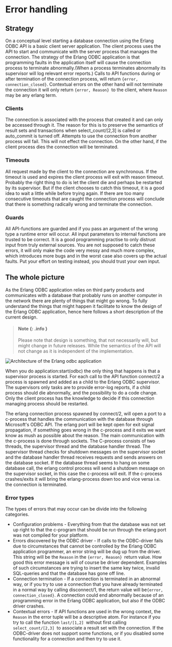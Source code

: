 <!--
%CopyrightBegin%

Copyright Ericsson AB 2023-2024. All Rights Reserved.

Licensed under the Apache License, Version 2.0 (the "License");
you may not use this file except in compliance with the License.
You may obtain a copy of the License at

    http://www.apache.org/licenses/LICENSE-2.0

Unless required by applicable law or agreed to in writing, software
distributed under the License is distributed on an "AS IS" BASIS,
WITHOUT WARRANTIES OR CONDITIONS OF ANY KIND, either express or implied.
See the License for the specific language governing permissions and
limitations under the License.

%CopyrightEnd%
-->
# Error handling

## Strategy

On a conceptual level starting a database connection using the Erlang ODBC API
is a basic client server application. The client process uses the API to start
and communicate with the server process that manages the connection. The
strategy of the Erlang ODBC application is that programming faults in the
application itself will cause the connection process to terminate
abnormally.(When a process terminates abnormally its supervisor will log
relevant error reports.) Calls to API functions during or after termination of
the connection process, will return `{error, connection_closed}`. Contextual
errors on the other hand will not terminate the connection it will only return
`{error, Reason} `to the client, where `Reason` may be any erlang term.

### Clients

The connection is associated with the process that created it and can only be
accessed through it. The reason for this is to preserve the semantics of result
sets and transactions when select_count/\[2,3] is called or auto_commit is
turned off. Attempts to use the connection from another process will fail. This
will not effect the connection. On the other hand, if the client process dies
the connection will be terminated.

### Timeouts

All request made by the client to the connection are synchronous. If the timeout
is used and expires the client process will exit with reason timeout. Probably
the right thing to do is let the client die and perhaps be restarted by its
supervisor. But if the client chooses to catch this timeout, it is a good idea
to wait a little while before trying again. If there are too many consecutive
timeouts that are caught the connection process will conclude that there is
something radically wrong and terminate the connection.

### Guards

All API-functions are guarded and if you pass an argument of the wrong type a
runtime error will occur. All input parameters to internal functions are trusted
to be correct. It is a good programming practise to only distrust input from
truly external sources. You are not supposed to catch these errors, it will only
make the code very messy and much more complex, which introduces more bugs and
in the worst case also covers up the actual faults. Put your effort on testing
instead, you should trust your own input.

## The whole picture

As the Erlang ODBC application relies on third party products and communicates
with a database that probably runs on another computer in the network there are
plenty of things that might go wrong. To fully understand the things that might
happen it facilitate to know the design of the Erlang ODBC application, hence
here follows a short description of the current design.

> #### Note {: .info }
>
> Please note that design is something, that not necessarily will, but might
> change in future releases. While the semantics of the API will not change as
> it is independent of the implementation.

![Architecture of the Erlang odbc application](assets/odbc_app_arc.gif "Architecture of the Erlang odbc application")

When you do application:start(odbc) the only thing that happens is that a
supervisor process is started. For each call to the API function connect/2 a
process is spawned and added as a child to the Erlang ODBC supervisor. The
supervisors only tasks are to provide error-log reports, if a child process
should die abnormally, and the possibility to do a code change. Only the client
process has the knowledge to decide if this connection managing process should
be restarted.

The erlang connection process spawned by connect/2, will open a port to a
c-process that handles the communication with the database through Microsoft's
ODBC API. The erlang port will be kept open for exit signal propagation, if
something goes wrong in the c-process and it exits we want know as mush as
possible about the reason. The main communication with the c-process is done
through sockets. The C-process consists of two threads, the supervisor thread
and the database handler thread. The supervisor thread checks for shutdown
messages on the supervisor socket and the database handler thread receives
requests and sends answers on the database socket. If the database thread seems
to hang on some database call, the erlang control process will send a shutdown
message on the supervisor socket, in this case the c-process will exit. If the
c-process crashes/exits it will bring the erlang-process down too and vice versa
i.e. the connection is terminated.

### Error types

The types of errors that may occur can be divide into the following categories.

- Configuration problems - Everything from that the database was not set up
  right to that the c-program that should be run through the erlang port was not
  compiled for your platform.
- Errors discovered by the ODBC driver - If calls to the ODBC-driver fails due
  to circumstances that cannot be controlled by the Erlang ODBC application
  programmer, an error string will be dug up from the driver. This string will
  be the `Reason` in the `{error, Reason} `return value. How good this error
  message is will of course be driver dependent. Examples of such circumstances
  are trying to insert the same key twice, invalid SQL-queries and that the
  database has gone off line.
- Connection termination - If a connection is terminated in an abnormal way, or
  if you try to use a connection that you have already terminated in a normal
  way by calling disconnect/1, the return value will
  be`{error, connection_closed}`. A connection could end abnormally because of
  an programming error in the Erlang ODBC application, but also if the ODBC
  driver crashes.
- Contextual errors - If API functions are used in the wrong context, the
  `Reason` in the error tuple will be a descriptive atom. For instance if you
  try to call the function `last/[1,2] `without first calling
  `select_count/[2,3] `to associate a result set with the connection. If the
  ODBC-driver does not support some functions, or if you disabled some
  functionality for a connection and then try to use it.
